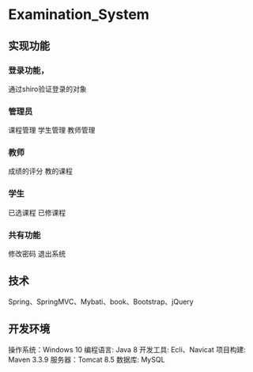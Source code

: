 # Examination_System

## 实现功能
### 登录功能，
通过shiro验证登录的对象
### 管理员
课程管理
学生管理
教师管理
### 教师
成绩的评分
教的课程
### 学生
已选课程
已修课程
### 共有功能
修改密码
退出系统


## 技术
Spring、SpringMVC、Mybati、book、Bootstrap、jQuery
## 开发环境
操作系统：Windows 10 编程语言: Java 8 开发工具: Ecli、Navicat 项目构建: Maven 3.3.9 服务器：Tomcat 8.5 数据库: MySQL
